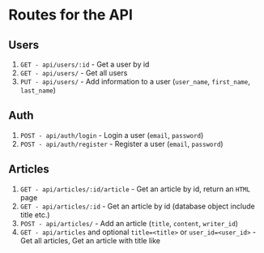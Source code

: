 # Routes for the API

## Users

1. `GET - api/users/:id` - Get a user by id
2. `GET - api/users/` - Get all users
3. `PUT - api/users/` - Add information to a user (`user_name`, `first_name`, `last_name`)

## Auth

1. `POST - api/auth/login` - Login a user (`email`, `password`)
2. `POST - api/auth/register` - Register a user (`email`, `password`)

## Articles

1. `GET - api/articles/:id/article` - Get an article by id, return an `HTML` page
2. `GET - api/articles/:id` - Get an article by id (database object include title etc.)
3. `POST - api/articles/` - Add an article (`title`, `content`, `writer_id`)
4. `GET - api/articles` and optional `title=<title>` or `user_id=<user_id>` - Get all articles, Get an article with title like <title>, Get an articles by writer id.
5. `PUT - api/articles/:id/article` - update the file
6. `PUT - api/articles/:d` - update the database object


## Comments

1. `GET - api/comments?user_id=<user_id>` - Get an comments by user id.


## Likes

1. `POST - api/likes/:article_id` - add a like to the article
2. `DELETE - api/likes/:article_id` - remove a like from the article
3. `GET - api/likes/:article_id/count` - get the number of likes for an article
4. `GET - api/likes/:user_id/count` - get all the count a user has liked
5. `GET - api/likes/count` - get the count of likes across all articles

